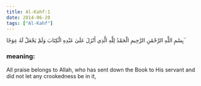 ```yaml
---
title: Al-Kahf:1
date: 2014-06-20
tags: ["Al-Kahf"]
---
```

بِسْمِ اللَّهِ الرَّحْمَٰنِ الرَّحِيمِ الْحَمْدُ لِلَّهِ الَّذِي أَنْزَلَ عَلَىٰ عَبْدِهِ الْكِتَابَ وَلَمْ يَجْعَلْ لَهُ عِوَجًا ۜ
### meaning: 
All praise belongs to Allah, who has sent down the Book to His servant and did not let any crookedness be in it,
